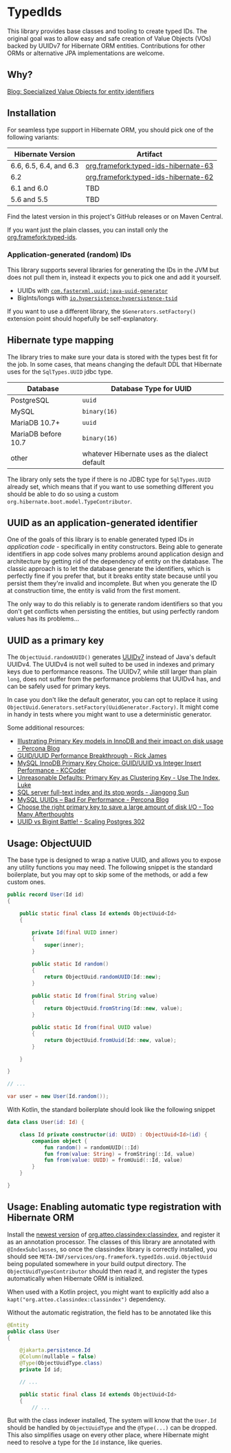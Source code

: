 # TypedIds

This library provides base classes and tooling to create typed IDs.
The original goal was to allow easy and safe creation of Value Objects (VOs) backed by UUIDv7 for Hibernate ORM entities.
Contributions for other ORMs or alternative JPA implementations are welcome.

## Why?

[Blog: Specialized Value Objects for entity identifiers](https://filip-prochazka.com/blog/specialized-value-objects-for-entity-identifiers)

## Installation

For seamless type support in Hibernate ORM, you should pick one of the following variants:

| Hibernate Version             | Artifact                                                                                                             |
|-------------------------------|----------------------------------------------------------------------------------------------------------------------|
| 6.6, 6.5, 6.4, and 6.3        | [org.framefork:typed-ids-hibernate-63](https://central.sonatype.com/artifact/org.framefork/typed-ids-hibernate-63)   |
| 6.2                           | [org.framefork:typed-ids-hibernate-62](https://central.sonatype.com/artifact/org.framefork/typed-ids-hibernate-62)   |
| 6.1 and 6.0                   | TBD                                                                                                                  |
| 5.6 and 5.5                   | TBD                                                                                                                  |

Find the latest version in this project's GitHub releases or on Maven Central.

If you want just the plain classes, you can install only the [org.framefork:typed-ids](https://central.sonatype.com/artifact/org.framefork/typed-ids).

### Application-generated (random) IDs

This library supports several libraries for generating the IDs in the JVM but does not pull them in, instead it expects you to pick one and add it yourself.

* UUIDs with [`com.fasterxml.uuid:java-uuid-generator`](https://central.sonatype.com/artifact/com.fasterxml.uuid/java-uuid-generator/versions)
* BigInts/longs with [`io.hypersistence:hypersistence-tsid`](https://central.sonatype.com/artifact/io.hypersistence/hypersistence-tsid/versions)

If you want to use a different library, the `$Generators.setFactory()` extension point should hopefully be self-explanatory.

## Hibernate type mapping

The library tries to make sure your data is stored with the types best fit for the job.
In some cases, that means changing the default DDL that Hibernate uses for the `SqlTypes.UUID` jdbc type.

| Database            | Database Type for UUID                         |
|---------------------|------------------------------------------------|
| PostgreSQL          | `uuid`                                         |
| MySQL               | `binary(16)`                                   |
| MariaDB 10.7+       | `uuid`                                         |
| MariaDB before 10.7 | `binary(16)`                                   |
| other               | whatever Hibernate uses as the dialect default |

The library only sets the type if there is no JDBC type for `SqlTypes.UUID` already set,
which means that if you want to use something different you should be able to do so using a custom `org.hibernate.boot.model.TypeContributor`.

## UUID as an application-generated identifier

One of the goals of this library is to enable generated typed IDs _in application code_ - specifically in entity constructors.
Being able to generate identifiers in app code solves many problems around application design and architecture by getting rid of the dependency of entity on the database.
The classic approach is to let the database generate the identifiers, which is perfectly fine if you prefer that, but it breaks entity state because until you persist them they're invalid and incomplete.
But when you generate the ID at construction time, the entity is valid from the first moment.

The only way to do this reliably is to generate random identifiers so that you don't get conflicts when persisting the entities, but using perfectly random values has its problems...

## UUID as a primary key

The `ObjectUuid.randomUUID()` generates [UUIDv7](https://www.toomanyafterthoughts.com/uuids-are-bad-for-database-index-performance-uuid7/#uuid-7-time-ordered) instead of Java's default UUIDv4.
The UUIDv4 is not well suited to be used in indexes and primary keys due to performance reasons.
The UUIDv7, while still larger than plain `long`, does not suffer from the performance problems that UUIDv4 has, and can be safely used for primary keys.

In case you don't like the default generator, you can opt to replace it using `ObjectUuid.Generators.setFactory(UuidGenerator.Factory)`.
It might come in handy in tests where you might want to use a deterministic generator.

Some additional resources:

* [Illustrating Primary Key models in InnoDB and their impact on disk usage - Percona Blog](https://www.percona.com/blog/illustrating-primary-key-models-in-innodb-and-their-impact-on-disk-usage/)
* [GUID/UUID Performance Breakthrough - Rick James](https://mysql.rjweb.org/doc.php/uuid)
* [MySQL InnoDB Primary Key Choice: GUID/UUID vs Integer Insert Performance - KCCoder](https://kccoder.com/mysql/uuid-vs-int-insert-performance/)
* [Unreasonable Defaults: Primary Key as Clustering Key - Use The Index, Luke](https://use-the-index-luke.com/blog/2014-01/unreasonable-defaults-primary-key-clustering-key)
* [SQL server full-text index and its stop words - Jiangong Sun](https://jiangong-sun.medium.com/sql-server-full-text-index-and-its-stop-words-492b0b589bff)
* [MySQL UUIDs – Bad For Performance - Percona Blog](https://www.percona.com/blog/uuids-are-popular-but-bad-for-performance-lets-discuss/)
* [Choose the right primary key to save a large amount of disk I/O - Too Many Afterthoughts](https://www.toomanyafterthoughts.com/primary-key-random-sequential-performance/)
* [UUID vs Bigint Battle! - Scaling Postgres 302](https://www.scalingpostgres.com/episodes/302-uuid-vs-bigint-battle/)

## Usage: ObjectUUID

The base type is designed to wrap a native UUID, and allows you to expose any utility functions you may need.
The following snippet is the standard boilerplate, but you may opt to skip some of the methods, or add a few custom ones.

```java
public record User(Id id)
{

    public static final class Id extends ObjectUuid<Id>
    {

        private Id(final UUID inner)
        {
            super(inner);
        }

        public static Id random()
        {
            return ObjectUuid.randomUUID(Id::new);
        }

        public static Id from(final String value)
        {
            return ObjectUuid.fromString(Id::new, value);
        }

        public static Id from(final UUID value)
        {
            return ObjectUuid.fromUuid(Id::new, value);
        }

    }

}

// ...

var user = new User(Id.random());
```

With Kotlin, the standard boilerplate should look like the following snippet

```kt
data class User(id: Id) {

    class Id private constructor(id: UUID) : ObjectUuid<Id>(id) {
        companion object {
            fun random() = randomUUID(::Id)
            fun from(value: String) = fromString(::Id, value)
            fun from(value: UUID) = fromUuid(::Id, value)
        }
    }

}
```

## Usage: Enabling automatic type registration with Hibernate ORM

Install the [newest version](https://central.sonatype.com/artifact/org.atteo.classindex/classindex) of [org.atteo.classindex:classindex](https://github.com/atteo/classindex), and register it as an annotation processor.
The classes of this library are annotated with `@IndexSubclasses`, so once the classindex library is correctly installed,
you should see `META-INF/services/org.framefork.typedIds.uuid.ObjectUuid` being populated somewhere in your build output directory.
The `ObjectUuidTypesContributor` should then read it, and register the types automatically when Hibernate ORM is initialized.

When used with a Kotlin project, you might want to explicitly add also a `kapt("org.atteo.classindex:classindex")` dependency.

Without the automatic registration, the field has to be annotated like this

```java
@Entity
public class User
{

    @jakarta.persistence.Id
    @Column(nullable = false)
    @Type(ObjectUuidType.class)
    private Id id;

    // ...

    public static final class Id extends ObjectUuid<Id>
    {
        // ...
```

But with the class indexer installed, The system will know that the `User.Id` should be handled by `ObjectUuidType` and the `@Type(...)` can be dropped.
This also simplifies usage on every other place, where Hibernate might need to resolve a type for the `Id` instance, like queries.
